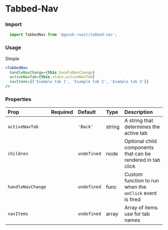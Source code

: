 Tabbed-Nav
========

### Import
```js
  import TabbedNav from '@govuk-react/tabbed-nav';
```
<!-- STORY -->

### Usage

Simple
```jsx
<TabbedNav
  handleNavChange={this.handleNavChange}
  activeNavTab={this.state.activeNavTab}
  navItems={['Example tab 1', 'Example tab 2', 'Example tab 3']}
/>
```

### Properties
Prop | Required | Default | Type | Description
:--- | :------- | :------ | :--- | :----------
 `activeNavTab` |  | ```'Back'``` | string | A string that determines the active tab
 `children` |  | ```undefined``` | node | Optional child components that can be rendered in tab click
 `handleNavChange` |  | ```undefined``` | func | Custom function to run when the `onClick` event is fired
 `navItems` |  | ```undefined``` | array | Array of items use for tab names


